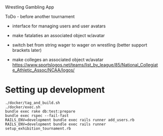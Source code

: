 Wrestling Gambling App

ToDo - before another tournament
- interface for managing users and user avatars
- make fatalaties an associated object w/avatar
- switch bet from string wager to wager on wrestling (better support brackets later)

- make colleges an associated object w/avatar
    https://www.sportslogos.net/teams/list_by_league/85/National_Collegiate_Athletic_Assoc/NCAA/logos/

# Setting up development
```
./docker/tag_and_build.sh
./docker/exec.sh
bundle exec rake db:test:prepare
bundle exec rspec --fail-fast
RAILS_ENV=development bundle exec rails runner add_users.rb
RAILS_ENV=development bundle exec rails runner setup_exhibition_tournament.rb
```
